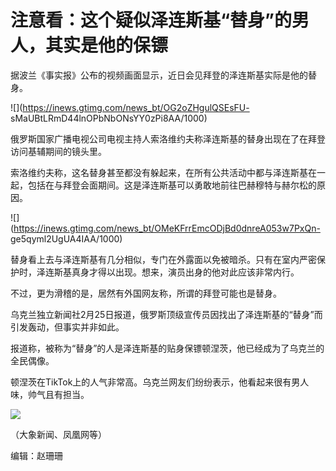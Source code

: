 # 注意看：这个疑似泽连斯基“替身”的男人，其实是他的保镖

据波兰《事实报》公布的视频画面显示，近日会见拜登的泽连斯基实际是他的替身。

![](https://inews.gtimg.com/news_bt/OG2oZHgulQSEsFU-
sMaUBtLRmD44lnOPbNbONsYY0zPi8AA/1000)

俄罗斯国家广播电视公司电视主持人索洛维约夫称泽连斯基的替身出现在了在拜登访问基辅期间的镜头里。

索洛维约夫称，这名替身甚至都没有躲起来，在所有公共活动中都与泽连斯基在一起，包括在与拜登会面期间。这是泽连斯基可以勇敢地前往巴赫穆特与赫尔松的原因。

![](https://inews.gtimg.com/news_bt/OMeKFrrEmcODjBd0dnreA053w7PxQn-
ge5qyml2UgUA4IAA/1000)

替身看上去与泽连斯基有几分相似，专门在外露面以免被暗杀。只有在室内严密保护时，泽连斯基真身才得以出现。想来，演员出身的他对此应该非常内行。

不过，更为滑稽的是，居然有外国网友称，所谓的拜登可能也是替身。

乌克兰独立新闻社2月25日报道，俄罗斯顶级宣传员因找出了泽连斯基的“替身”而引发轰动，但事实并非如此。

报道称，被称为“替身”的人是泽连斯基的贴身保镖顿涅茨，他已经成为了乌克兰的全民偶像。

顿涅茨在TikTok上的人气非常高。乌克兰网友们纷纷表示，他看起来很有男人味，帅气且有担当。

![](https://inews.gtimg.com/news_bt/OaJshXbOX_AaZEDimL3yjSfEDGirk2c7ViW9P0MnUYtXgAA/1000)

（大象新闻、凤凰网等）

编辑：赵珊珊

